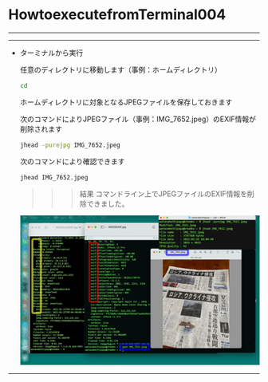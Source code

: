 # HowtoexecutefromTerminal004

---

---

- ターミナルから実行
    
    任意のディレクトリに移動します（事例：ホームディレクトリ）
    
    ```bash
    cd
    ```

    ホームディレクトリに対象となるJPEGファイルを保存しておきます  


    次のコマンドによりJPEGファイル（事例：IMG_7652.jpeg）のEXIF情報が削除されます
    ```bash
    jhead -purejpg IMG_7652.jpeg
    ``` 

    次のコマンドにより確認できます
    ```bash
    jhead IMG_7652.jpeg
    ```

    
    >>> 結果
    コマンドライン上でJPEGファイルのEXIF情報を削除できました。  
    
    ![IMGSSCLIjhead.jpg](/IMG/IMGSSCLIjhead.jpg)  
    

---
